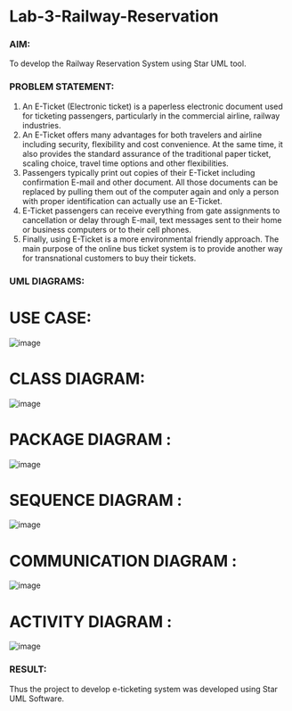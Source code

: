 # Lab-3-Railway-Reservation

### AIM:
To develop the Railway Reservation System using Star UML tool.
### PROBLEM STATEMENT:
1. An E-Ticket (Electronic ticket) is a paperless electronic document used for ticketing
passengers, particularly in the commercial airline, railway industries.
2. An E-Ticket offers many advantages for both travelers and airline including security,
flexibility and cost convenience. At the same time, it also provides the standard assurance of
the traditional paper ticket, scaling choice, travel time options and other flexibilities.
3. Passengers typically print out copies of their E-Ticket including confirmation E-mail
and other document. All those documents can be replaced by pulling them out of the computer
again and only a person with proper identification can actually use an E-Ticket.
4. E-Ticket passengers can receive everything from gate assignments to cancellation or
delay through E-mail, text messages sent to their home or business computers or to their cell
phones.
5. Finally, using E-Ticket is a more environmental friendly approach. The main purpose
of the online bus ticket system is to provide another way for transnational customers to buy
their tickets.
### UML DIAGRAMS:
# USE CASE:
![image](https://github.com/user-attachments/assets/bce2a0e1-108c-4f85-adf7-3cc417a23766)


# CLASS DIAGRAM:
![image](https://github.com/user-attachments/assets/7cb423ae-f74f-439d-a882-a449c84a921c)


# PACKAGE DIAGRAM :
![image](https://github.com/user-attachments/assets/16585beb-61cd-439a-964f-d44e39460dfc)


# SEQUENCE DIAGRAM :
![image](https://github.com/user-attachments/assets/887874b9-ef0c-4799-976f-cf030e5e65bf)


# COMMUNICATION DIAGRAM :
![image](https://github.com/user-attachments/assets/5f7d65a8-21e7-43a0-a0a7-9bab8540e3f2)


# ACTIVITY DIAGRAM :
![image](https://github.com/user-attachments/assets/ffa0d9fb-f10b-4ec6-8932-c2af1a6f97cb)


### RESULT:
Thus the project to develop e-ticketing system was developed using Star UML Software.
